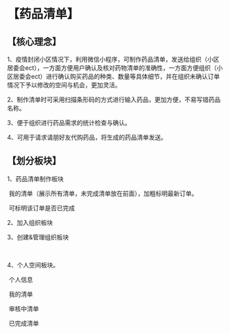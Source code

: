 # 【药品清单】

## 【核心理念】

1、疫情封闭小区情况下，利用微信小程序，可制作药品清单，发送给组织（小区居委会ect），一方面方便用户确认及核对药物清单的准确性，一方面方便组织（小区居委会ect）进行确认购买药品的种类、数量等具体细节，并在组织未确认订单情况下予以修改的空间与机会，更加灵活。

2、制作清单时可采用扫描条形码的方式进行输入药品，更加方便，不易写错药品名称。

3、便于组织进行药品需求的统计检查与确认。

4、可用于请求请朋好友代购药品，将生成的药品清单发送。



## 【划分板块】

1、药品清单制作板块

​	   我的清单（展示所有清单，未完成清单放在前面），加粗标明最新订单。

​		可标明该订单是否已完成

2、加入组织板块

3、创建&管理组织板块

​		

4、个人空间板块。

​		个人信息

​		我的清单

​		审核中清单

​		已完成清单





